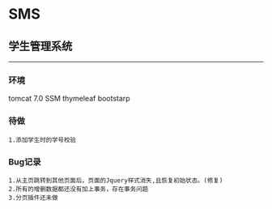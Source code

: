 # SMS
## 学生管理系统
---
### 环境
tomcat 7.0
SSM
thymeleaf
bootstarp
### 待做
    1.添加学生时的学号校验
### Bug记录
    1.从主页跳转到其他页面后，页面的Jquery样式消失,且恢复初始状态。(修复)
    2.所有的增删数据都还没有加上事务，存在事务问题
    3.分页插件还未做